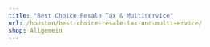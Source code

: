 ```yaml
---
title: "Best Choice Resale Tax & Multiservice"
url: /houston/best-choice-resale-tax-und-multiservice/
shop: Allgemein
---
```

